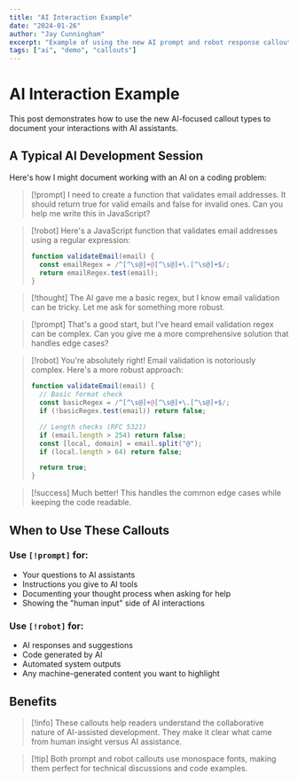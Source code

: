 ```yaml
---
title: "AI Interaction Example"
date: "2024-01-26"
author: "Jay Cunningham"
excerpt: "Example of using the new AI prompt and robot response callouts"
tags: ["ai", "demo", "callouts"]
---
```


# AI Interaction Example

This post demonstrates how to use the new AI-focused callout types to document
your interactions with AI assistants.

## A Typical AI Development Session

Here's how I might document working with an AI on a coding problem:

> [!prompt] I need to create a function that validates email addresses. It
> should return true for valid emails and false for invalid ones. Can you help
> me write this in JavaScript?

> [!robot] Here's a JavaScript function that validates email addresses using a
> regular expression:
>
> ```javascript
> function validateEmail(email) {
>   const emailRegex = /^[^\s@]+@[^\s@]+\.[^\s@]+$/;
>   return emailRegex.test(email);
> }
> ```

> [!thought] The AI gave me a basic regex, but I know email validation can be
> tricky. Let me ask for something more robust.

> [!prompt] That's a good start, but I've heard email validation regex can be
> complex. Can you give me a more comprehensive solution that handles edge
> cases?

> [!robot] You're absolutely right! Email validation is notoriously complex.
> Here's a more robust approach:
>
> ```javascript
> function validateEmail(email) {
>   // Basic format check
>   const basicRegex = /^[^\s@]+@[^\s@]+\.[^\s@]+$/;
>   if (!basicRegex.test(email)) return false;
>
>   // Length checks (RFC 5321)
>   if (email.length > 254) return false;
>   const [local, domain] = email.split("@");
>   if (local.length > 64) return false;
>
>   return true;
> }
> ```

> [!success] Much better! This handles the common edge cases while keeping the
> code readable.

## When to Use These Callouts

### Use `[!prompt]` for:

- Your questions to AI assistants
- Instructions you give to AI tools
- Documenting your thought process when asking for help
- Showing the "human input" side of AI interactions

### Use `[!robot]` for:

- AI responses and suggestions
- Code generated by AI
- Automated system outputs
- Any machine-generated content you want to highlight

## Benefits

> [!info] These callouts help readers understand the collaborative nature of
> AI-assisted development. They make it clear what came from human insight
> versus AI assistance.

> [!tip] Both prompt and robot callouts use monospace fonts, making them perfect
> for technical discussions and code examples.
